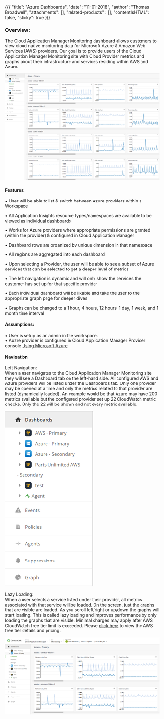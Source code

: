 {{{
  "title": "Azure Dashboards",
  "date": "11-01-2018",
  "author": "Thomas Broadwell",
  "attachments": [],
  "related-products" : [],
  "contentIsHTML": false,
  "sticky": true
}}}


### Overview:

The Cloud Application Manager Monitoring dashboard allows customers to view cloud native monitoring data for Microsoft Azure & Amazon Web Services (AWS) providers.  Our goal is to provide users of the Cloud Application Manager Monitoring site with Cloud Provider metrics and graphs about their infrastructure and services residing within AWS and Azure.  

 ![Dashboards Full](../../images/WatcherDashboard.PNG)

#### Features:

•	User will be able to list & switch between Azure providers within a Workspace 

•	All Application Insights resource types/namespaces are available to be viewed as individual dashboards

•	Works for Azure providers where appropriate permissions are granted (within the provider) & configured in Cloud Application Manager

•	Dashboard rows are organized by unique dimension in that namespace

•	All regions are aggregated into each dashboard

•	Upon selecting a Provider, the user will be able to see a subset of Azure services that can be selected to get a deeper level of metrics

•	The left navigation is dynamic and will only show the services the customer has set up for that specific provider

•	Each individual dashboard will be likable and take the user to the appropriate graph page for deeper dives

•	Graphs can be changed to a 1 hour, 4 hours, 12 hours, 1 day, 1 week, and 1 month time interval

#### Assumptions:

•	User is setup as an admin in the workspace.  
•	Auzre provider is configured in Cloud Application Manager Provider console [Using Microsoft Azure](https://www.ctl.io/knowledge-base/cloud-application-manager/deploying-anywhere/using-microsoft-azure/ "Using Microsoft Azure")

#### Navigation 

Left Navigation:  
When a user navigates to the Cloud Application Manager Monitoring site they will see a Dashboard tab on the left-hand side.  All configured AWS and Azure providers will be listed under the Dashboards tab.  Only one provider may be opened at a time and only the metrics related to that provider are listed (dynamically loaded).  An example would be that Azure may have 200 metrics available but the configured provider set up 22 CloudWatch metric checks.  Only the 22 will be shown and not every metric available.

 ![Dashboard Left Nav](../../images/Watcher%20Left%20Side%20Nav.PNG)

Lazy Loading:  
When a user selects a service listed under their provider, all metrics associated with that service will be loaded.  On the screen, just the graphs that are visible are loaded.  As you scroll left/right or up/down the graphs will start loading.  This is called lazy loading and improves performance by only loading the graphs that are visible.  Minimal charges may apply after AWS CloudWatch free tier limit is exceeded.  Please [click here](https://aws.amazon.com/cloudwatch/pricing) to view the AWS free tier details and pricing.
 
![Dashboard](../../images/Watcher%20Azure%20Dashboard.PNG)
